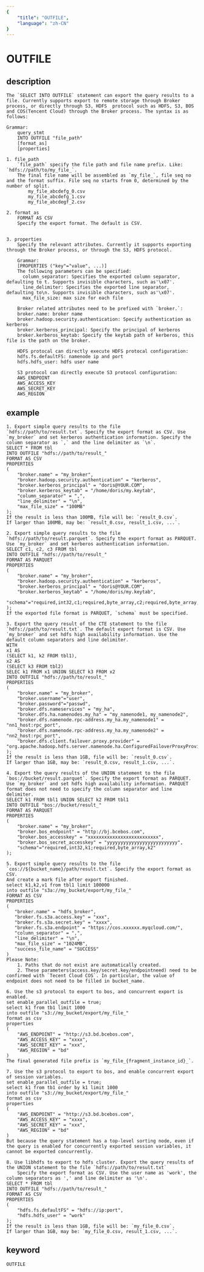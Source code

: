 ```yaml
---
{
    "title": "OUTFILE",
    "language": "zh-CN"
}
---
```


<!-- 
Licensed to the Apache Software Foundation (ASF) under one
or more contributor license agreements.  See the NOTICE file
distributed with this work for additional information
regarding copyright ownership.  The ASF licenses this file
to you under the Apache License, Version 2.0 (the
"License"); you may not use this file except in compliance
with the License.  You may obtain a copy of the License at

  http://www.apache.org/licenses/LICENSE-2.0

Unless required by applicable law or agreed to in writing,
software distributed under the License is distributed on an
"AS IS" BASIS, WITHOUT WARRANTIES OR CONDITIONS OF ANY
KIND, either express or implied.  See the License for the
specific language governing permissions and limitations
under the License.
-->

# OUTFILE
## description

    The `SELECT INTO OUTFILE` statement can export the query results to a file. Currently supports export to remote storage through Broker process, or directly through S3, HDFS  protocol such as HDFS, S3, BOS and COS(Tencent Cloud) through the Broker process. The syntax is as follows:

    Grammar:
        query_stmt
        INTO OUTFILE "file_path"
        [format_as]
        [properties]

    1. file_path
        `file_path` specify the file path and file name prefix. Like: `hdfs://path/to/my_file_`.
        The final file name will be assembled as `my_file_`, file seq no and the format suffix. File seq no starts from 0, determined by the number of split.
            my_file_abcdefg_0.csv
            my_file_abcdefg_1.csv
            my_file_abcdegf_2.csv

    2. format_as
        FORMAT AS CSV
        Specify the export format. The default is CSV.


    3. properties
        Specify the relevant attributes. Currently it supports exporting through the Broker process, or through the S3, HDFS protocol.

        Grammar:
        [PROPERTIES ("key"="value", ...)]
        The following parameters can be specified:
          column_separator: Specifies the exported column separator, defaulting to t. Supports invisible characters, such as'\x07'.
          line_delimiter: Specifies the exported line separator, defaulting to\n. Supports invisible characters, such as'\x07'.
          max_file_size: max size for each file

        Broker related attributes need to be prefixed with `broker.`:
        broker.name: broker name
        broker.hadoop.security.authentication: Specify authentication as kerberos
        broker.kerberos_principal: Specify the principal of kerberos
        broker.kerberos_keytab: Specify the keytab path of kerberos, this file is the path on the broker.

        HDFS protocal can directly execute HDFS protocal configuration:
        hdfs.fs.defaultFS: namenode ip and port
        hdfs.hdfs_user: hdfs user name

        S3 protocol can directly execute S3 protocol configuration:
        AWS_ENDPOINT
        AWS_ACCESS_KEY
        AWS_SECRET_KEY
        AWS_REGION

## example

    1. Export simple query results to the file `hdfs://path/to/result.txt`. Specify the export format as CSV. Use `my_broker` and set kerberos authentication information. Specify the column separator as `,` and the line delimiter as `\n`.
    SELECT * FROM tbl
    INTO OUTFILE "hdfs://path/to/result_"
    FORMAT AS CSV
    PROPERTIES
    (
        "broker.name" = "my_broker",
        "broker.hadoop.security.authentication" = "kerberos",
        "broker.kerberos_principal" = "doris@YOUR.COM",
        "broker.kerberos_keytab" = "/home/doris/my.keytab",
        "column_separator" = ",",
        "line_delimiter" = "\n",
        "max_file_size" = "100MB"
    );
    If the result is less than 100MB, file will be: `result_0.csv`.
    If larger than 100MB, may be: `result_0.csv, result_1.csv, ...`.

    2. Export simple query results to the file `hdfs://path/to/result.parquet`. Specify the export format as PARQUET. Use `my_broker` and set kerberos authentication information. 
    SELECT c1, c2, c3 FROM tbl
    INTO OUTFILE "hdfs://path/to/result_"
    FORMAT AS PARQUET
    PROPERTIES
    (
        "broker.name" = "my_broker",
        "broker.hadoop.security.authentication" = "kerberos",
        "broker.kerberos_principal" = "doris@YOUR.COM",
        "broker.kerberos_keytab" = "/home/doris/my.keytab",
        "schema"="required,int32,c1;required,byte_array,c2;required,byte_array,c2"
    );
    If the exported file format is PARQUET, `schema` must be specified.

    3. Export the query result of the CTE statement to the file `hdfs://path/to/result.txt`. The default export format is CSV. Use `my_broker` and set hdfs high availability information. Use the default column separators and line delimiter.
    WITH
    x1 AS
    (SELECT k1, k2 FROM tbl1),
    x2 AS
    (SELECT k3 FROM tbl2)
    SELEC k1 FROM x1 UNION SELECT k3 FROM x2
    INTO OUTFILE "hdfs://path/to/result_"
    PROPERTIES
    (
        "broker.name" = "my_broker",
        "broker.username"="user",
        "broker.password"="passwd",
        "broker.dfs.nameservices" = "my_ha",
        "broker.dfs.ha.namenodes.my_ha" = "my_namenode1, my_namenode2",
        "broker.dfs.namenode.rpc-address.my_ha.my_namenode1" = "nn1_host:rpc_port",
        "broker.dfs.namenode.rpc-address.my_ha.my_namenode2" = "nn2_host:rpc_port",
        "broker.dfs.client.failover.proxy.provider" = "org.apache.hadoop.hdfs.server.namenode.ha.ConfiguredFailoverProxyProvider"
    );
    If the result is less than 1GB, file will be: `result_0.csv`.
    If larger than 1GB, may be: `result_0.csv, result_1.csv, ...`.
    
    4. Export the query results of the UNION statement to the file `bos://bucket/result.parquet`. Specify the export format as PARQUET. Use `my_broker` and set hdfs high availability information. PARQUET format does not need to specify the column separator and line delimiter.
    SELECT k1 FROM tbl1 UNION SELECT k2 FROM tbl1
    INTO OUTFILE "bos://bucket/result_"
    FORMAT AS PARQUET
    PROPERTIES
    (
        "broker.name" = "my_broker",
        "broker.bos_endpoint" = "http://bj.bcebos.com",
        "broker.bos_accesskey" = "xxxxxxxxxxxxxxxxxxxxxxxxxx",
        "broker.bos_secret_accesskey" = "yyyyyyyyyyyyyyyyyyyyyyyyyy",
        "schema"="required,int32,k1;required,byte_array,k2"
    );

    5. Export simple query results to the file `cos://${bucket_name}/path/result.txt`. Specify the export format as CSV.
    And create a mark file after export finished.
    select k1,k2,v1 from tbl1 limit 100000
    into outfile "s3a://my_bucket/export/my_file_"
    FORMAT AS CSV
    PROPERTIES
    (
       "broker.name" = "hdfs_broker",
       "broker.fs.s3a.access.key" = "xxx",
       "broker.fs.s3a.secret.key" = "xxxx",
       "broker.fs.s3a.endpoint" = "https://cos.xxxxxx.myqcloud.com/",
       "column_separator" = ",",
       "line_delimiter" = "\n",
       "max_file_size" = "1024MB",
       "success_file_name" = "SUCCESS"
    )
    Please Note: 
        1. Paths that do not exist are automatically created.
        2. These parameters(access.key/secret.key/endpointneed) need to be confirmed with `Tecent Cloud COS`. In particular, the value of endpoint does not need to be filled in bucket_name.

    6. Use the s3 protocol to export to bos, and concurrent export is enabled.
    set enable_parallel_outfile = true;
    select k1 from tb1 limit 1000
    into outfile "s3://my_bucket/export/my_file_"
    format as csv
    properties
    (
        "AWS_ENDPOINT" = "http://s3.bd.bcebos.com",
        "AWS_ACCESS_KEY" = "xxxx",
        "AWS_SECRET_KEY" = "xxx",
        "AWS_REGION" = "bd"
    )
    The final generated file prefix is `my_file_{fragment_instance_id}_`.

    7. Use the s3 protocol to export to bos, and enable concurrent export of session variables.
    set enable_parallel_outfile = true;
    select k1 from tb1 order by k1 limit 1000
    into outfile "s3://my_bucket/export/my_file_"
    format as csv
    properties
    (
        "AWS_ENDPOINT" = "http://s3.bd.bcebos.com",
        "AWS_ACCESS_KEY" = "xxxx",
        "AWS_SECRET_KEY" = "xxx",
        "AWS_REGION" = "bd"
    )
    But because the query statement has a top-level sorting node, even if the query is enabled for concurrently exported session variables, it cannot be exported concurrently.

    8. Use libhdfs to export to hdfs cluster. Export the query results of the UNION statement to the file `hdfs://path/to/result.txt`
        Specify the export format as CSV. Use the user name as 'work', the column separators as ',' and line delimiter as '\n'.
    SELECT * FROM tbl
    INTO OUTFILE "hdfs://path/to/result_"
    FORMAT AS CSV
    PROPERTIES
    (
        "hdfs.fs.defaultFS" = "hdfs://ip:port",
        "hdfs.hdfs_user" = "work"
    );
    If the result is less than 1GB, file will be: `my_file_0.csv`.
    If larger than 1GB, may be: `my_file_0.csv, result_1.csv, ...`.

## keyword
    OUTFILE

